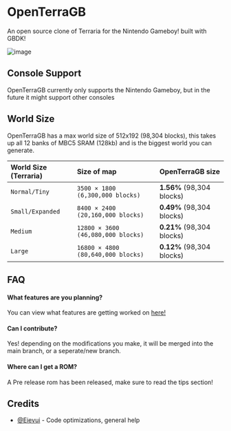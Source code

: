 
# OpenTerraGB

An open source clone of Terraria for the Nintendo Gameboy! built with GBDK!

![image](https://user-images.githubusercontent.com/56765269/180260422-41a0aff5-5e36-4386-aab2-77f024c29c47.png)


## Console Support

OpenTerraGB currently only supports the Nintendo Gameboy, but in the future it might support other consoles


## World Size

OpenTerraGB has a max world size of 512x192 (98,304 blocks), this takes up all 12 banks of MBC5 SRAM (128kb) and is the biggest world you can generate. 

| World Size (Terraria) | Size of map | OpenTerraGB size  |
| :-------------------- | :---------- | :---------------------- |
| `Normal/Tiny`         | `3500 × 1800 (6,300,000 blocks)` | **1.56%** (98,304 blocks)  |
| `Small/Expanded`      | `8400 × 2400 (20,160,000 blocks)` | **0.49%** (98,304 blocks)  |
| `Medium`              | `12800 × 3600 (46,080,000 blocks)` | **0.21%** (98,304 blocks)  |
| `Large`              | `16800 × 4800 (80,640,000 blocks)` | **0.12%** (98,304 blocks)  |
		
		
## FAQ

#### What features are you planning?

You can view what features are getting worked on [here!](https://trello.com/b/CcQzzyzf/openterragb)

#### Can I contribute?

Yes! depending on the modifications you make, it will be merged into the main branch, or a seperate/new branch.

#### Where can I get a ROM?

A Pre release rom has been released, make sure to read the tips section!

## Credits

- [@Eievui](https://github.com/eievui5) - Code optimizations, general help


